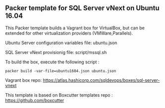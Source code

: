 ## Packer template for SQL Server vNext on Ubuntu 16.04

This Packer template builds a Vagrant box for VirtualBox, but can be extended for other virtualization providers (VMWare,Parallels).

Ubuntu Server configuration variables file: ubuntu.json

SQL Server vNext provisionig file: script/mssql.sh


To build the box, execute the following script :

`packer build -var-file=ubuntu1604.json ubuntu.json`

Vagrant box repo:  https://atlas.hashicorp.com/sqldevops/boxes/sql-server-vnext


This template is based on Boxcutter templates repo : https://github.com/boxcutter







